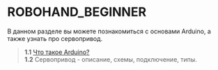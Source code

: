 # ROBOHAND_BEGINNER
В данном разделе вы можете познакомиться с основами Arduino, а также узнать про сервопривод.

> **1.1** [Что такое Arduino?](https://github.com/EngineerZavoda/ROSE-Robotic-Open-Source-Education/blob/437015a50b8a2254c0525e9a5a6f3febc9beef73/ROBOHAND_BEGINER/Description/Arduino.md)  
> **1.2** Сервопривод - описание, схемы, подключение, типы.
